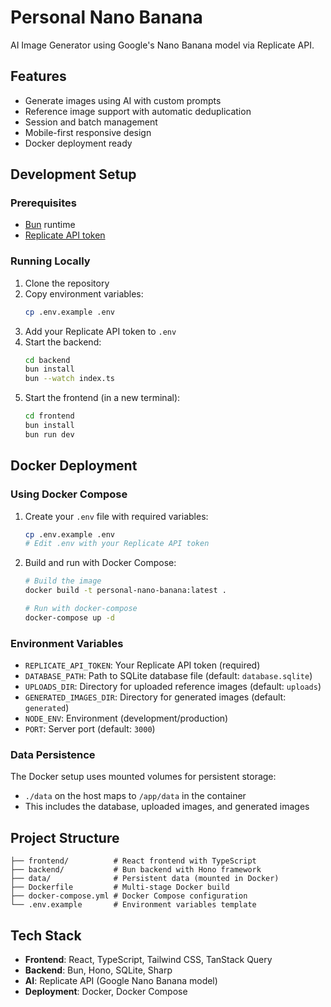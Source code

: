 # Personal Nano Banana

AI Image Generator using Google's Nano Banana model via Replicate API.

## Features

- Generate images using AI with custom prompts
- Reference image support with automatic deduplication
- Session and batch management
- Mobile-first responsive design
- Docker deployment ready

## Development Setup

### Prerequisites

- [Bun](https://bun.sh/) runtime
- [Replicate API token](https://replicate.com/account/api-tokens)

### Running Locally

1. Clone the repository
2. Copy environment variables:
   ```bash
   cp .env.example .env
   ```
3. Add your Replicate API token to `.env`
4. Start the backend:
   ```bash
   cd backend
   bun install
   bun --watch index.ts
   ```
5. Start the frontend (in a new terminal):
   ```bash
   cd frontend
   bun install
   bun run dev
   ```

## Docker Deployment

### Using Docker Compose

1. Create your `.env` file with required variables:
   ```bash
   cp .env.example .env
   # Edit .env with your Replicate API token
   ```

2. Build and run with Docker Compose:
   ```bash
   # Build the image
   docker build -t personal-nano-banana:latest .
   
   # Run with docker-compose
   docker-compose up -d
   ```

### Environment Variables

- `REPLICATE_API_TOKEN`: Your Replicate API token (required)
- `DATABASE_PATH`: Path to SQLite database file (default: `database.sqlite`)
- `UPLOADS_DIR`: Directory for uploaded reference images (default: `uploads`)
- `GENERATED_IMAGES_DIR`: Directory for generated images (default: `generated`)
- `NODE_ENV`: Environment (development/production)
- `PORT`: Server port (default: `3000`)

### Data Persistence

The Docker setup uses mounted volumes for persistent storage:
- `./data` on the host maps to `/app/data` in the container
- This includes the database, uploaded images, and generated images

## Project Structure

```
├── frontend/          # React frontend with TypeScript
├── backend/           # Bun backend with Hono framework
├── data/              # Persistent data (mounted in Docker)
├── Dockerfile         # Multi-stage Docker build
├── docker-compose.yml # Docker Compose configuration
└── .env.example       # Environment variables template
```

## Tech Stack

- **Frontend**: React, TypeScript, Tailwind CSS, TanStack Query
- **Backend**: Bun, Hono, SQLite, Sharp
- **AI**: Replicate API (Google Nano Banana model)
- **Deployment**: Docker, Docker Compose
